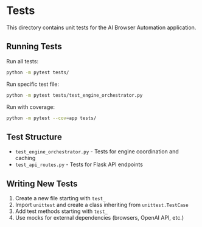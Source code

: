 # Tests

This directory contains unit tests for the AI Browser Automation application.

## Running Tests

Run all tests:
```bash
python -m pytest tests/
```

Run specific test file:
```bash
python -m pytest tests/test_engine_orchestrator.py
```

Run with coverage:
```bash
python -m pytest --cov=app tests/
```

## Test Structure

- `test_engine_orchestrator.py` - Tests for engine coordination and caching
- `test_api_routes.py` - Tests for Flask API endpoints

## Writing New Tests

1. Create a new file starting with `test_`
2. Import `unittest` and create a class inheriting from `unittest.TestCase`
3. Add test methods starting with `test_`
4. Use mocks for external dependencies (browsers, OpenAI API, etc.)
